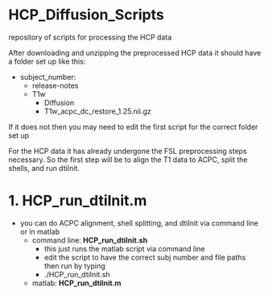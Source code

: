 # HCP_Diffusion_Scripts
repository of scripts for processing the HCP data

After downloading and unzipping the preprocessed HCP data it should have a folder set up like this:

- subject_number:
  - release-notes
  - T1w
    * Diffusion
    * T1w_acpc_dc_restore_1.25.nii.gz

If it does not then you may need to edit the first script for the correct folder set up

For the HCP data it has already undergone the FSL preprocessing steps necessary. So the first step will be to align the T1 data to ACPC, split the shells, and run dtiInit. 

# 1. HCP_run_dtiInit.m
- you can do ACPC alignment, shell splitting, and dtiInit via command line or in matlab
  - command line: **HCP_run_dtiInit.sh**
    - this just runs the matlab script via command line
    - edit the script to have the correct subj number and file paths then run by typing
    * ./HCP_run_dtiInit.sh
  - matlab: **HCP_run_dtiInit.m**
  
